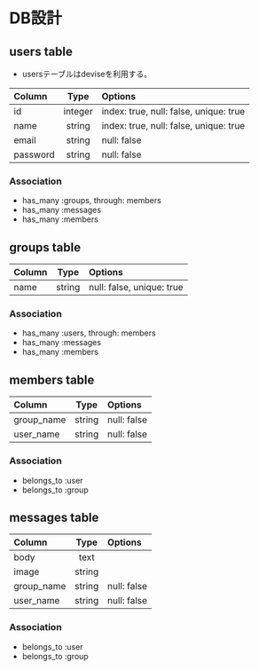 # DB設計

## users table
+ usersテーブルはdeviseを利用する。

|Column|Type|Options|
|:--|:-:|:--|
|id|integer|index: true, null: false, unique: true|
|name|string|index: true, null: false, unique: true|
|email|string|null: false|
|password|string|null: false|

### Association
+ has_many :groups, through: members
+ has_many :messages
+ has_many :members

## groups table
|Column|Type|Options|
|:--|:-:|:--|
|name|string|null: false, unique: true|

### Association
+ has_many :users, through: members
+ has_many :messages
+ has_many :members

## members table
|Column|Type|Options|
|:--|:-:|:--|
|group_name|string|null: false|
|user_name|string|null: false|

### Association
+ belongs_to :user
+ belongs_to :group

## messages table
|Column|Type|Options|
|:--|:-:|:--|
|body|text||
|image|string||
|group_name|string|null: false|
|user_name|string|null: false|

### Association
+ belongs_to :user
+ belongs_to :group
